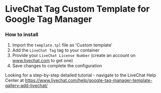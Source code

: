 # LiveChat Tag Custom Template for Google Tag Manager

### How to install

1. Import the `template.tpl` file as 'Custom template'
2. Add the `LiveChat Tag` tag to your container
3. Provide your `LiveChat License Number` (create an account on www.livechat.com to get one)
4. Save changes to complete the configuration

Looking for a step-by-step detailed tutorial - navigate to the LiveChat Help Center at https://www.livechat.com/help/google-tag-manager-template-gallery-add-livechat/ 
